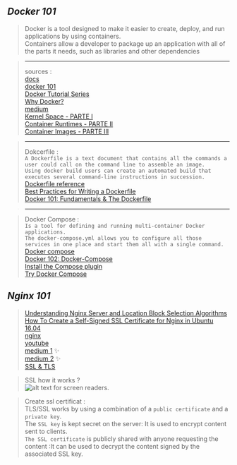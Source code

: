 
## _Docker 101_
> Docker is a tool designed to make it easier to create, deploy, and run applications by using containers. <br> 
> Containers allow a developer to package up an application with all of the parts it needs, such as libraries and other dependencies

>---
> sources :<br>
[docs](https://docs.docker.com/)<br>
[docker 101](https://www.docker.com/101-tutorial/)<br>
[Docker Tutorial Series](https://rominirani.com/docker-tutorial-series-a7e6ff90a023)<br>
[Why Docker?](https://itnext.io/docker-101-fundamentals-the-dockerfile-b33b59d0f14b#:~:text=point%3A%20why%20Docker%3F-,Why%20Docker%3F,-I%20can%E2%80%99t%20tell)<br>
[medium](https://medium.com/free-code-camp/demystifying-containers-101-a-deep-dive-into-container-technology-for-beginners-d7b60d8511c1)<br>
[Kernel Space - PARTE I](https://medium.com/@saschagrunert/demystifying-containers-part-i-kernel-space-2c53d6979504)<br>
[Container Runtimes - PARTE II](https://medium.com/@saschagrunert/demystifying-containers-part-ii-container-runtimes-e363aa378f25)<br>
[Container Images - PARTE III](https://medium.com/@saschagrunert/demystifying-containers-part-iii-container-images-244865de6fef)<br>


>---
> Dokcerfile : <br>
`A Dockerfile is a text document that contains all the commands a user could call on the command line to assemble an image.`<br>
`Using docker build users can create an automated build that executes several command-line instructions in succession.`<br>
[Dockerfile reference](https://docs.docker.com/engine/reference/builder/)<br>
[Best Practices for Writing a Dockerfile ](https://blog.bitsrc.io/best-practices-for-writing-a-dockerfile-68893706c3?source=search_post---------0----------------------------)<br>
[Docker 101: Fundamentals & The Dockerfile ](https://itnext.io/docker-101-fundamentals-the-dockerfile-b33b59d0f14b#:~:text=The%20Dockerfile%20%E2%80%94%20where%20it%20all%20begins)<br>

>---

> Docker Compose : <br>
`Is a tool for defining and running multi-container Docker applications.`<br>
`The docker-compose.yml allows you to configure all those services in one place and start them all with a single command.`<br>
[Docker compose](https://docs.docker.com/compose/)<br>
[Docker 102: Docker-Compose ](https://itnext.io/docker-102-docker-compose-6bec46f18a0e)<br>
[Install the Compose plugin](https://docs.docker.com/compose/install/linux/)<br>
[Try Docker Compose](https://docs.docker.com/compose/gettingstarted/)<br>

## _Nginx 101_
>[Understanding Nginx Server and Location Block Selection Algorithms](https://www.digitalocean.com/community/tutorials/understanding-nginx-server-and-location-block-selection-algorithms)<br>
[How To Create a Self-Signed SSL Certificate for Nginx in Ubuntu 16.04](https://www.digitalocean.com/community/tutorials/how-to-create-a-self-signed-ssl-certificate-for-nginx-in-ubuntu-16-04)<br>
[nginx](https://docs.nginx.com/nginx/admin-guide/basic-functionality/runtime-control/)<br>
[youtube](https://www.youtube.com/watch?v=dsTub1_4Upg)<br>
[medium 1](https://medium.com/tech-it-out/introduction-to-nginx-101-20b52e316f8/) ✨<br>
[medium 2](https://ashanpriyadarshana.medium.com/nginx-101-4687b28ae633) ✨<br>
[SSL & TLS](https://www.websecurity.digicert.com/security-topics/what-is-ssl-tls-https)<br>

> SSL how it works ?<br>
![alt text for screen readers](https://docs.oracle.com/cd/E19226-01/820-7627/images/security-sslBMAWithCertificates.gif).<br>

> Create ssl certificat :<br>
TLS/SSL works by using a combination of a `public certificate` and a `private key`.<br>
The `SSL key` is kept secret on the server: It is used to encrypt content sent to clients.<br>
`The SSL certificate` is publicly shared with anyone requesting the content :It can be used to decrypt the content signed by the associated SSL key.<br>



